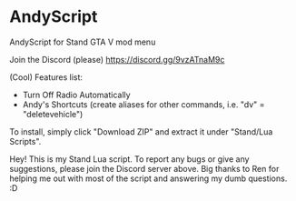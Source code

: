 # AndyScript
AndyScript for Stand GTA V mod menu

Join the Discord (please)
https://discord.gg/9vzATnaM9c

(Cool) Features list:
- Turn Off Radio Automatically
- Andy's Shortcuts (create aliases for other commands, i.e. "dv" = "deletevehicle")



To install, simply click "Download ZIP" and extract it under "Stand/Lua Scripts".

Hey! This is my Stand Lua script. To report any bugs or give any suggestions, please join the Discord server above. Big thanks to Ren for helping me out with most of the script and answering my dumb questions. :D
